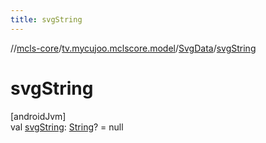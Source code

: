 ```yaml
---
title: svgString
---
```

//[mcls-core](../../../index.html)/[tv.mycujoo.mclscore.model](../index.html)/[SvgData](index.html)/[svgString](svg-string.html)



# svgString



[androidJvm]\
val [svgString](svg-string.html): [String](https://kotlinlang.org/api/latest/jvm/stdlib/kotlin/-string/index.html)? = null




